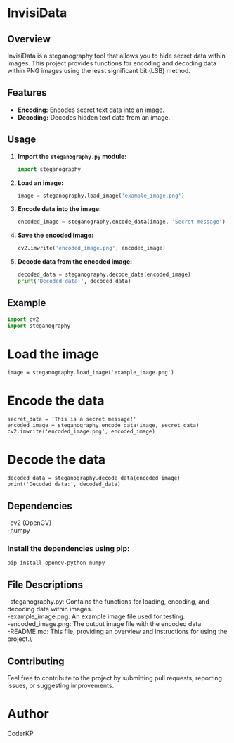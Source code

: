# InvisiData

## Overview

InvisiData is a steganography tool that allows you to hide secret data within images. This project provides functions for encoding and decoding data within PNG images using the least significant bit (LSB) method.

## Features

-   **Encoding:** Encodes secret text data into an image.
-   **Decoding:** Decodes hidden text data from an image.

## Usage

1.  **Import the `steganography.py` module:**

    ```python
    import steganography
    ```

2.  **Load an image:**

    ```python
    image = steganography.load_image('example_image.png')
    ```

3.  **Encode data into the image:**

    ```python
    encoded_image = steganography.encode_data(image, 'Secret message')
    ```

4.  **Save the encoded image:**

    ```python
    cv2.imwrite('encoded_image.png', encoded_image)
    ```

5.  **Decode data from the encoded image:**

    ```python
    decoded_data = steganography.decode_data(encoded_image)
    print('Decoded data:', decoded_data)
    ```

## Example

```python
import cv2
import steganography
```

# Load the image
```
image = steganography.load_image('example_image.png')
```

# Encode the data
```
secret_data = 'This is a secret message!'
encoded_image = steganography.encode_data(image, secret_data)
cv2.imwrite('encoded_image.png', encoded_image)
```

# Decode the data
```
decoded_data = steganography.decode_data(encoded_image)
print('Decoded data:', decoded_data)
```

## Dependencies

-cv2 (OpenCV)\
-numpy

### Install the dependencies using pip:
```
pip install opencv-python numpy
```

## File Descriptions

-steganography.py: Contains the functions for loading, encoding, and decoding data within images.\
-example_image.png: An example image file used for testing.\
-encoded_image.png: The output image file with the encoded data.\
-README.md: This file, providing an overview and instructions for using the project.\

## Contributing

Feel free to contribute to the project by submitting pull requests, reporting issues, or suggesting improvements.

# Author

CoderKP
